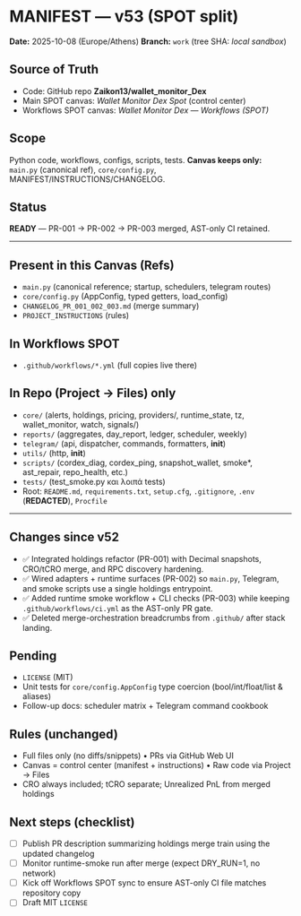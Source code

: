 # MANIFEST — v53 (SPOT split)

**Date:** 2025-10-08 (Europe/Athens)
**Branch:** `work` (tree SHA: _local sandbox_)

## Source of Truth
- Code: GitHub repo **Zaikon13/wallet_monitor_Dex**
- Main SPOT canvas: *Wallet Monitor Dex Spot* (control center)
- Workflows SPOT canvas: *Wallet Monitor Dex — Workflows (SPOT)*

## Scope
Python code, workflows, configs, scripts, tests.
**Canvas keeps only:** `main.py` (canonical ref), `core/config.py`, MANIFEST/INSTRUCTIONS/CHANGELOG.

## Status
**READY** — PR-001 → PR-002 → PR-003 merged, AST-only CI retained.

---

## Present in this Canvas (Refs)
- `main.py` (canonical reference; startup, schedulers, telegram routes)
- `core/config.py` (AppConfig, typed getters, load_config)
- `CHANGELOG_PR_001_002_003.md` (merge summary)
- `PROJECT_INSTRUCTIONS` (rules)

## In Workflows SPOT
- `.github/workflows/*.yml` (full copies live there)

## In Repo (Project → Files) only
- `core/` (alerts, holdings, pricing, providers/, runtime_state, tz, wallet_monitor, watch, signals/)
- `reports/` (aggregates, day_report, ledger, scheduler, weekly)
- `telegram/` (api, dispatcher, commands, formatters, __init__)
- `utils/` (http, __init__)
- `scripts/` (cordex_diag, cordex_ping, snapshot_wallet, smoke*, ast_repair, repo_health, etc.)
- `tests/` (test_smoke.py και λοιπά tests)
- Root: `README.md`, `requirements.txt`, `setup.cfg`, `.gitignore`, `.env` (**REDACTED**), `Procfile`

---

## Changes since v52
- ✅ Integrated holdings refactor (PR-001) with Decimal snapshots, CRO/tCRO merge, and RPC discovery hardening.
- ✅ Wired adapters + runtime surfaces (PR-002) so `main.py`, Telegram, and smoke scripts use a single holdings entrypoint.
- ✅ Added runtime smoke workflow + CLI checks (PR-003) while keeping `.github/workflows/ci.yml` as the AST-only PR gate.
- ✅ Deleted merge-orchestration breadcrumbs from `.github/` after stack landing.

## Pending
- `LICENSE` (MIT)
- Unit tests for `core/config.AppConfig` type coercion (bool/int/float/list & aliases)
- Follow-up docs: scheduler matrix + Telegram command cookbook

## Rules (unchanged)
- Full files only (no diffs/snippets) • PRs via GitHub Web UI
- Canvas = control center (manifest + instructions) • Raw code via Project → Files
- CRO always included; tCRO separate; Unrealized PnL from merged holdings

## Next steps (checklist)
- [ ] Publish PR description summarizing holdings merge train using the updated changelog
- [ ] Monitor runtime-smoke run after merge (expect DRY_RUN=1, no network)
- [ ] Kick off Workflows SPOT sync to ensure AST-only CI file matches repository copy
- [ ] Draft MIT `LICENSE`
